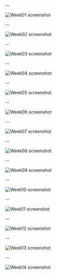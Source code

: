 --

![Week01 screenshot](/results/MakeoverMonday_Wk01.png)

--

![Week02 screenshot](/results/MakeoverMonday_Wk02.png)

--

![Week03 screenshot](/results/MakeoverMonday_Wk03.png)

--

![Week04 screenshot](/results/MakeoverMonday_Wk04.png)

--

![Week05 screenshot](/results/MakeoverMonday_Wk05.png)

--

![Week06 screenshot](/results/MakeoverMonday_Wk06.png)

--

![Week07 screenshot](/results/MakeoverMonday_Wk07.png)

--

![Week08 screenshot](/results/MakeoverMonday_Wk08.png)

--

![Week09 screenshot](/results/MakeoverMonday_Wk09.png)

--

![Week10 screenshot](/results/MakeoverMonday_Wk10.png)

--

![Week11 screenshot](/results/MakeoverMonday_Wk11.png)

--

![Week12 screenshot](/results/MakeoverMonday_Wk12.png)

--

![Week13 screenshot](/results/MakeoverMonday_Wk13.png)

--

![Week14 screenshot](/results/MakeoverMonday_Wk14.png)